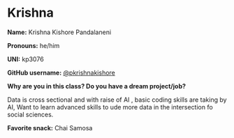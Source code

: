 # Krishna

**Name:** Krishna Kishore Pandalaneni

**Pronouns:** he/him

**UNI:** kp3076

**GitHub username:** [@pkrishnakishore](https://github.com/pkrishnakishore)

**Why are you in this class? Do you have a dream project/job?**

Data is cross sectional and with raise of AI , basic coding skills are taking by AI, Want to learn advanced skills to ude more data in the intersection fo social sciences.

**Favorite snack:** Chai Samosa
